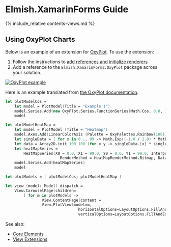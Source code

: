 Elmish.XamarinForms Guide
=======

{% include_relative contents-views.md %}

Using OxyPlot Charts
-----------

Below is an example of an extension for [OxyPlot](http://docs.oxyplot.org/). To use the extension:

1. Follow the instructions to [add references and initialize renderers](ttp://docs.oxyplot.org/en/latest/getting-started/hello-xamarin-forms.html)
2. Add a reference to the `Elmish.XamarinForms.OxyPlot` package across your solution.

[![OxyPlot example](https://user-images.githubusercontent.com/7204669/42291878-777cb47c-7fc6-11e8-9eaa-4dfd784bddf2.png)](https://user-images.githubusercontent.com/7204669/42291878-777cb47c-7fc6-11e8-9eaa-4dfd784bddf2.png)

Here is an example translated from [the OxyPlot documentation](http://docs.oxyplot.org/en/latest/models/series/HeatMapSeries.html).

```fsharp
let plotModelCos =
    let model = PlotModel(Title = "Example 1")
    model.Series.Add(new OxyPlot.Series.FunctionSeries(Math.Cos, 0.0, 10.0, 0.1, "cos(x)"))
    model

let plotModelHeatMap =
    let model = PlotModel (Title = "Heatmap")
    model.Axes.Add(LinearColorAxis (Palette = OxyPalettes.Rainbow(100)))
    let singleData = [ for x in 0 .. 99 -> Math.Exp((-1.0 / 2.0) * Math.Pow(((double)x - 50.0) / 20.0, 2.0)) ]
    let data = Array2D.init 100 100 (fun x y -> singleData.[x] * singleData.[(y + 30) % 100] * 100.0)
    let heatMapSeries =
        HeatMapSeries(X0 = 0.0, X1 = 99.0, Y0 = 0.0, Y1 = 99.0, Interpolate = true,
                        RenderMethod = HeatMapRenderMethod.Bitmap, Data = data)
    model.Series.Add(heatMapSeries)
    model

let plotModels = [ plotModelCos; plotModelHeatMap ]

let view (model: Model) dispatch =
    View.CarouselPage(children=
        [ for m in plotModels ->
                View.ContentPage(content =
                View.PlotView(model=m,
                                horizontalOptions=LayoutOptions.FillAndExpand,
                                verticalOptions=LayoutOptions.FillAndExpand)) ])
```

See also:

* [Core Elements](views-elements.md)
* [View Extensions](views-extending.md)

